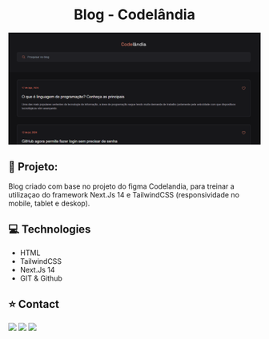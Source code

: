 <h1 align="center">Blog - Codelândia</h1>

<img src="./public/readme.png">

## 🔗 Projeto:

Blog criado com base no projeto do figma Codelandia, para treinar a utilizaçao do framework Next.Js 14 e TailwindCSS (responsividade no mobile, tablet e deskop).


## 💻 Technologies
 
- HTML
- TailwindCSS
- Next.Js 14
- GIT & Github

## ⭐ Contact

<div align="start"> 
  <a href="https://instagram.com/wictor_luciano" target="_blank"><img src="https://img.shields.io/badge/-Instagram-%23E4405F?style=for-the-badge&logo=instagram&logoColor=white" target="_blank"></a>
  <a href = "mailto:wluciano01@gmail.com"><img src="https://img.shields.io/badge/-Gmail-%23333?style=for-the-badge&logo=gmail&logoColor=white" target="_blank"></a>
  <a href="https://www.linkedin.com/in/wictor-luciano-32b54b157" target="_blank"><img src="https://img.shields.io/badge/-LinkedIn-%230077B5?style=for-the-badge&logo=linkedin&logoColor=white" target="_blank"></a> 
</div>
